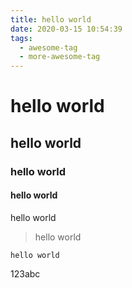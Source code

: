 ```yaml
---
title: hello world
date: 2020-03-15 10:54:39
tags:
  - awesome-tag
  - more-awesome-tag
---
```


# hello world

## hello world

### hello world

#### hello world

hello world

> hello world

```
hello world
```

123abc
